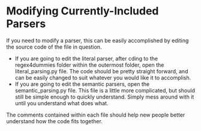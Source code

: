 # Modifying Currently-Included Parsers

If you need to modify a parser, this can be easily accomplished by editing the source code of the file in question.

- If you are going to edit the literal parser, after cding to the regex4dummies folder within the outermost folder, open the literal_parsing.py file. The code should be pretty straight forward, and can be easily changed to suit whatever you would like it to accomplish.
- If you are going to edit the semantic parsers, open the semantic_parsing.py file. This file is a little more complicated, but should still be simple enough to quickly understand. Simply mess around with it until you understand what does what.


The comments contained within each file should help new people better understand how the code fits together.
